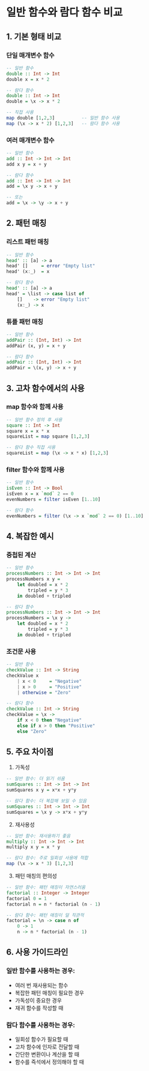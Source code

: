 # 일반 함수와 람다 함수 비교

## 1. 기본 형태 비교

### 단일 매개변수 함수

```haskell
-- 일반 함수
double :: Int -> Int
double x = x * 2

-- 람다 함수
double :: Int -> Int
double = \x -> x * 2

-- 직접 사용
map double [1,2,3]          -- 일반 함수 사용
map (\x -> x * 2) [1,2,3]   -- 람다 함수 사용
```

### 여러 매개변수 함수

```haskell
-- 일반 함수
add :: Int -> Int -> Int
add x y = x + y

-- 람다 함수
add :: Int -> Int -> Int
add = \x y -> x + y

-- 또는
add = \x -> \y -> x + y
```

## 2. 패턴 매칭

### 리스트 패턴 매칭

```haskell
-- 일반 함수
head' :: [a] -> a
head' []     = error "Empty list"
head' (x:_)  = x

-- 람다 함수
head' :: [a] -> a
head' = \list -> case list of
    []    -> error "Empty list"
    (x:_) -> x
```

### 튜플 패턴 매칭

```haskell
-- 일반 함수
addPair :: (Int, Int) -> Int
addPair (x, y) = x + y

-- 람다 함수
addPair :: (Int, Int) -> Int
addPair = \(x, y) -> x + y
```

## 3. 고차 함수에서의 사용

### map 함수와 함께 사용

```haskell
-- 일반 함수 정의 후 사용
square :: Int -> Int
square x = x * x
squareList = map square [1,2,3]

-- 람다 함수 직접 사용
squareList = map (\x -> x * x) [1,2,3]
```

### filter 함수와 함께 사용

```haskell
-- 일반 함수
isEven :: Int -> Bool
isEven x = x `mod` 2 == 0
evenNumbers = filter isEven [1..10]

-- 람다 함수
evenNumbers = filter (\x -> x `mod` 2 == 0) [1..10]
```

## 4. 복잡한 예시

### 중첩된 계산

```haskell
-- 일반 함수
processNumbers :: Int -> Int -> Int
processNumbers x y =
    let doubled = x * 2
        tripled = y * 3
    in doubled + tripled

-- 람다 함수
processNumbers :: Int -> Int -> Int
processNumbers = \x y ->
    let doubled = x * 2
        tripled = y * 3
    in doubled + tripled
```

### 조건문 사용

```haskell
-- 일반 함수
checkValue :: Int -> String
checkValue x
    | x < 0     = "Negative"
    | x > 0     = "Positive"
    | otherwise = "Zero"

-- 람다 함수
checkValue :: Int -> String
checkValue = \x ->
    if x < 0 then "Negative"
    else if x > 0 then "Positive"
    else "Zero"
```

## 5. 주요 차이점

1. 가독성

```haskell
-- 일반 함수: 더 읽기 쉬움
sumSquares :: Int -> Int -> Int
sumSquares x y = x*x + y*y

-- 람다 함수: 더 복잡해 보일 수 있음
sumSquares :: Int -> Int -> Int
sumSquares = \x y -> x*x + y*y
```

2. 재사용성

```haskell
-- 일반 함수: 재사용하기 좋음
multiply :: Int -> Int -> Int
multiply x y = x * y

-- 람다 함수: 주로 일회성 사용에 적합
map (\x -> x * 3) [1,2,3]
```

3. 패턴 매칭의 편의성

```haskell
-- 일반 함수: 패턴 매칭이 자연스러움
factorial :: Integer -> Integer
factorial 0 = 1
factorial n = n * factorial (n - 1)

-- 람다 함수: 패턴 매칭이 덜 직관적
factorial = \n -> case n of
    0 -> 1
    n -> n * factorial (n - 1)
```

## 6. 사용 가이드라인

### 일반 함수를 사용하는 경우:

- 여러 번 재사용되는 함수
- 복잡한 패턴 매칭이 필요한 경우
- 가독성이 중요한 경우
- 재귀 함수를 작성할 때

### 람다 함수를 사용하는 경우:

- 일회성 함수가 필요할 때
- 고차 함수에 인자로 전달할 때
- 간단한 변환이나 계산을 할 때
- 함수를 즉석에서 정의해야 할 때

